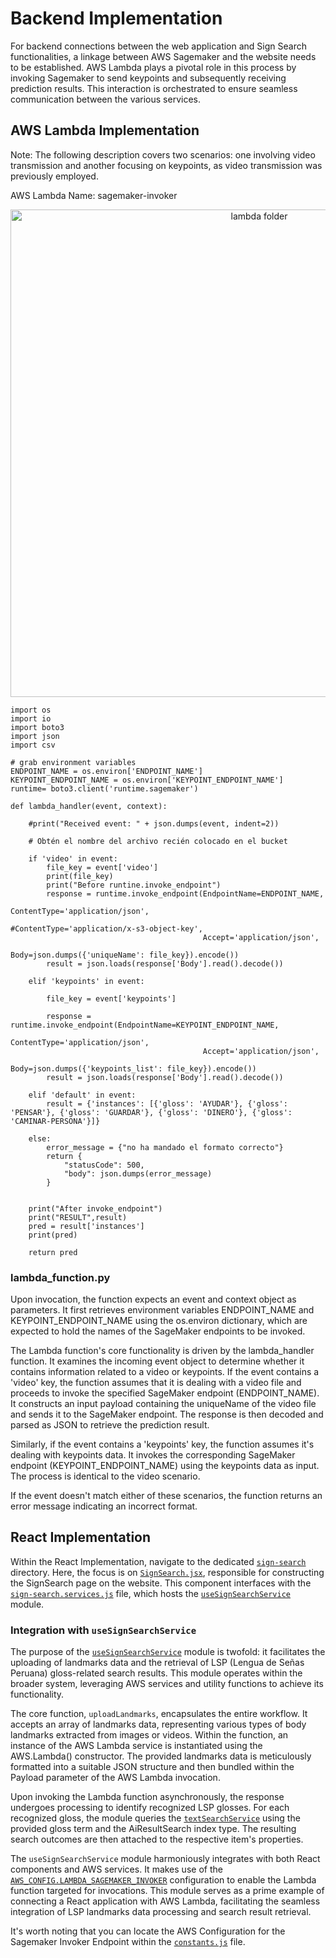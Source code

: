# Backend Implementation

For backend connections between the web application and Sign Search functionalities, a linkage between AWS Sagemaker and the website needs to be established. AWS Lambda plays a pivotal role in this process by invoking Sagemaker to send keypoints and subsequently receiving prediction results. This interaction is orchestrated to ensure seamless communication between the various services.

## AWS Lambda Implementation

Note: The following description covers two scenarios: one involving video transmission and another focusing on keypoints, as video transmission was previously employed.

AWS Lambda Name: sagemaker-invoker

<p align="center">
  <img src="./assets/Lambda_sagemaker.jpg" alt="lambda folder" width="780">
</p>

```
import os
import io
import boto3
import json
import csv

# grab environment variables
ENDPOINT_NAME = os.environ['ENDPOINT_NAME']
KEYPOINT_ENDPOINT_NAME = os.environ['KEYPOINT_ENDPOINT_NAME']
runtime= boto3.client('runtime.sagemaker')

def lambda_handler(event, context):
    
    #print("Received event: " + json.dumps(event, indent=2))
    
    # Obtén el nombre del archivo recién colocado en el bucket
    
    if 'video' in event:
        file_key = event['video']
        print(file_key)
        print("Before runtine.invoke_endpoint")
        response = runtime.invoke_endpoint(EndpointName=ENDPOINT_NAME,
                                           ContentType='application/json',
                                           #ContentType='application/x-s3-object-key',
                                           Accept='application/json',
                                           Body=json.dumps({'uniqueName': file_key}).encode())
        result = json.loads(response['Body'].read().decode())
  
    elif 'keypoints' in event:

        file_key = event['keypoints']

        response = runtime.invoke_endpoint(EndpointName=KEYPOINT_ENDPOINT_NAME,
                                           ContentType='application/json',
                                           Accept='application/json',
                                           Body=json.dumps({'keypoints_list': file_key}).encode())
        result = json.loads(response['Body'].read().decode())
        
    elif 'default' in event:
        result = {'instances': [{'gloss': 'AYUDAR'}, {'gloss': 'PENSAR'}, {'gloss': 'GUARDAR'}, {'gloss': 'DINERO'}, {'gloss': 'CAMINAR-PERSONA'}]}
        
    else:
        error_message = {"no ha mandado el formato correcto"}
        return {
            "statusCode": 500,
            "body": json.dumps(error_message)
        }
        
  
    print("After invoke_endpoint")
    print("RESULT",result)
    pred = result['instances']
    print(pred)
    
    return pred
```

### lambda_function.py

Upon invocation, the function expects an event and context object as parameters. It first retrieves environment variables ENDPOINT_NAME and KEYPOINT_ENDPOINT_NAME using the os.environ dictionary, which are expected to hold the names of the SageMaker endpoints to be invoked.

The Lambda function's core functionality is driven by the lambda_handler function. It examines the incoming event object to determine whether it contains information related to a video or keypoints. If the event contains a 'video' key, the function assumes that it is dealing with a video file and proceeds to invoke the specified SageMaker endpoint (ENDPOINT_NAME). It constructs an input payload containing the uniqueName of the video file and sends it to the SageMaker endpoint. The response is then decoded and parsed as JSON to retrieve the prediction result.

Similarly, if the event contains a 'keypoints' key, the function assumes it's dealing with keypoints data. It invokes the corresponding SageMaker endpoint (KEYPOINT_ENDPOINT_NAME) using the keypoints data as input. The process is identical to the video scenario.

If the event doesn't match either of these scenarios, the function returns an error message indicating an incorrect format.


## React Implementation

Within the React Implementation, navigate to the dedicated <a href="https://github.com/JoeNatan30/SpanishToPSLTranslationService/tree/main/website/dev_stratlabs/src/features/sign-search" target="_blank">`sign-search`</a> directory. Here, the focus is on <a href="https://github.com/JoeNatan30/SpanishToPSLTranslationService/tree/main/website/dev_stratlabs/src/features/sign-search/views" target="_blank">`SignSearch.jsx`</a>, responsible for constructing the SignSearch page on the website. This component interfaces with the <a href="https://github.com/JoeNatan30/SpanishToPSLTranslationService/blob/main/website/dev_stratlabs/src/features/sign-search/sign-search.services.js" target="_blank">`sign-search.services.js`</a> file, which hosts the <a href="https://github.com/JoeNatan30/SpanishToPSLTranslationService/blob/main/website/dev_stratlabs/src/features/sign-search/sign-search.services.js#L8-L13" target="_blank">`useSignSearchService`</a> module.

### Integration with `useSignSearchService`

The purpose of the <a href="https://github.com/JoeNatan30/SpanishToPSLTranslationService/blob/main/website/dev_stratlabs/src/features/sign-search/sign-search.services.js" target="_blank">`useSignSearchService`</a> module is twofold: it facilitates the uploading of landmarks data and the retrieval of LSP (Lengua de Señas Peruana) gloss-related search results. This module operates within the broader system, leveraging AWS services and utility functions to achieve its functionality.

The core function, `uploadLandmarks`, encapsulates the entire workflow. It accepts an array of landmarks data, representing various types of body landmarks extracted from images or videos. Within the function, an instance of the AWS Lambda service is instantiated using the AWS.Lambda() constructor. The provided landmarks data is meticulously formatted into a suitable JSON structure and then bundled within the Payload parameter of the AWS Lambda invocation.

Upon invoking the Lambda function asynchronously, the response undergoes processing to identify recognized LSP glosses. For each recognized gloss, the module queries the <a href="https://github.com/JoeNatan30/SpanishToPSLTranslationService/blob/main/website/dev_stratlabs/src/features/sign-search/text-search.services.js#L18-L19" target="_blank">`textSearchService`</a> using the provided gloss term and the AiResultSearch index type. The resulting search outcomes are then attached to the respective item's properties.

The `useSignSearchService` module harmoniously integrates with both React components and AWS services. It makes use of the <a href="https://github.com/JoeNatan30/SpanishToPSLTranslationService/blob/1151ccc7ff2f4d7635c156e719739b67ad18616e/website/dev_stratlabs/src/constants.js#L7C2-L7C2" target="_blank">`AWS_CONFIG.LAMBDA_SAGEMAKER_INVOKER`</a> configuration to enable the Lambda function targeted for invocations. This module serves as a prime example of connecting a React application with AWS Lambda, facilitating the seamless integration of LSP landmarks data processing and search result retrieval.

It's worth noting that you can locate the AWS Configuration for the Sagemaker Invoker Endpoint within the <a href="https://github.com/JoeNatan30/SpanishToPSLTranslationService/blob/main/website/dev_stratlabs/src/constants.js" target="_blank">`constants.js`</a> file.

<!-- ## React Implementation

In the React Implementation, in the [sign-search](https://github.com/JoeNatan30/SpanishToPSLTranslationService/tree/main/website/dev_stratlabs/src/features/sign-search), we should look for SignSearch.jsx (https://github.com/JoeNatan30/SpanishToPSLTranslationService/tree/main/website/dev_stratlabs/src/features/sign-search/views) , where it build the SignSearch Page in the website, and it calls the sign-search.services.js file, where useSignSearchService Module is located.

**useSignSearchService**

It purpose is uploading landmarks data and retrieving LSP(Lengua de Señas Peruana) gloss-related search results. This module operates as part of a larger system, leveraging AWS services and utility functions.

The primary function, uploadLandmarks, encapsulates the workflow. It accepts an array of landmarks data, which represents different types of body landmarks extracted from images or videos. Inside the function, an instance of the AWS Lambda service is created using the AWS.Lambda() constructor. The provided landmarks data is formatted into a suitable JSON structure and packaged into the Payload parameter of the AWS Lambda invocation.

Upon invoking the Lambda function asynchronously, the response is processed to identify recognized ASL glosses. For each recognized gloss, the module queries the textSearchService using the provided gloss term and the AiResultSearch index type. The search results are then attached to the processed item's properties.

The useSignSearchService module is integrated with React components and AWS services. It employs the **AWS_CONFIG.LAMBDA_SAGEMAKER_INVOKER** configuration to specify the target Lambda function for the invocations. This module demonstrates how to connect a React application with AWS Lambda, enabling the seamless integration of ASL landmarks data processing and search result retrieval.

You will find the AWS Configuration for the Sagemaker Invoker Endpoint in ./src/constants.js file  -->